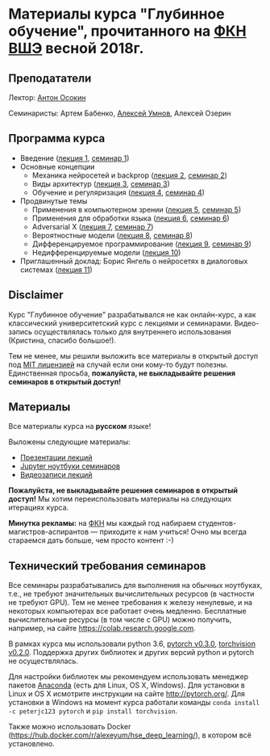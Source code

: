 # Материалы курса "Глубинное обучение", прочитанного на [ФКН ВШЭ](https://cs.hse.ru/) весной 2018г.

## Преподататели
Лектор: [Антон Осокин ](https://aosokin.github.io/)

Семинаристы: Артем Бабенко, [Алексей Умнов](https://www.hse.ru/org/persons/141880775), Алексей Озерин

## Программа курса
* Введение ([лекция 1](lectures/DL18_lecture1_intro.pdf), [семинар 1](seminars/DL18_seminar1_intro/DL18_seminar1.ipynb))
* Основные концепции
  - Механика нейросетей и backprop ([лекция 2](lectures/DL18_lecture2_backprop.pdf), [семинар 2](seminars/DL18_seminar2_pytorch/DL18_seminar2.ipynb))
  - Виды архитектур ([лекция 3](lectures/DL18_lecture3_models.pdf), [семинар 3](seminars/DL18_seminar3_models/DL18_seminar3.ipynb))
  - Обучение и регуляризация ([лекция 4](lectures/DL18_lecture4_training.pdf), [семинар 4](seminars/DL18_seminar4_training/DL18_seminar4.ipynb))
* Продвинутые темы
  - Применения в компьютерном зрении ([лекция 5](lectures/DL18_lecture5_deepvision.pdf), [семинар 5](seminars/DL18_seminar5_deepvision/DL18_seminar5.ipynb))
  - Применения для обработки языка ([лекция 6](lectures/DL18_lecture6_deepnlp.pdf), [семинар 6](seminars/DL18_seminar6_deepnlp/DL18_seminar6.ipynb))
  - Adversarial X ([лекция 7](lectures/DL18_lecture7_adversarialX.pdf), [семинар 7](seminars/DL18_seminar7_adversarialX/DL18_seminar7.ipynb))
  - Вероятностные модели ([лекция 8](lectures/DL18_lecture8_probmodels.pdf), [семинар 8](seminars/DL18_seminar8_probmodels/DL18_seminar8.ipynb))
  - Дифференцируемое программирование ([лекция 9](lectures/DL18_lecture9_differentiableprogramming.pdf), [семинар 9](seminars/DL18_seminar9_differentiableprogramming/DL18_seminar9.ipynb))
  - Недифференцируемые модели ([лекция 10](lectures/DL18_lecture10_nondiffnets.pdf))
* Приглашенный доклад: Борис Янгель о нейросетях в диалоговых системах ([лекция 11](lectures/DL18_invitedTalk_dialogSystems.pdf))

## Disclaimer
Курс "Глубинное обучение" разрабатывался не как онлайн-курс, а как классический университетский курс с лекциями и семинарами.
Видео-запись осуществлялась только для внутреннего использования (Кристина, спасибо большое!).

Тем не менее, мы решили выложить все материалы в открытый доступ под [MIT лицензией](LICENSE) на случай если они кому-то будут полезны.
Единственная просьба, **пожалуйста, не выкладывайте решения семинаров в открытый доступ!** 
  
## Материалы
Все материалы курса на **русском** языке!

Выложены следующие материалы:
* [Презентации лекций](lectures)
* [Jupyter ноутбуки семинаров](seminars) 
* [Видеозаписи лекций](https://www.youtube.com/playlist?list=PLzY5g-rVmFayEkCcgO3_-it6HZwPZL3ld)

**Пожалуйста, не выкладывайте решения семинаров в открытый доступ!** Мы хотим переиспользовать материалы на следующих итерациях курса.

**Минутка рекламы:** на [ФКН](https://cs.hse.ru/) мы каждый год набираем студентов-магистров-аспирантов — приходите к нам учиться! Очно мы всегда стараемся дать больше, чем просто контент :-) 
 
## Технический требования семинаров
Все семинары разрабатывались для выполнения на обычных ноутбуках, т.е., не требуют значительных вычислительных ресурсов (в частности не требуют GPU). Тем не менее требования к железу ненулевые, и на некоторых компьютерах все работает очень медленно. Бесплатные вычислительные ресурсы (в том числе с GPU) можно получить, например, на сайте https://colab.research.google.com.

В рамках курса мы использовали python 3.6, [pytorch v0.3.0](https://github.com/pytorch/pytorch/releases/tag/v0.3.0), [torchvision v0.2.0](https://github.com/pytorch/vision/releases/tag/v0.2.0). Поддержка других библиотек и других версий python и pytorch не осуществлялась.
 
Для настройки библиотек мы рекомендуем использовать менеджер пакетов [Anaconda](https://www.anaconda.com/) (есть для Linux, OS X, Windows). Для установки в Linux и OS X исмотрите инструкции на сайте http://pytorch.org/. 
Для установки в Windows на момент курса работали команды `conda install -c peterjc123 pytorch` и `pip install torchvision`.
 
Также можно использовать Docker (https://hub.docker.com/r/alexeyum/hse_deep_learning/), в котором всё установлено.
